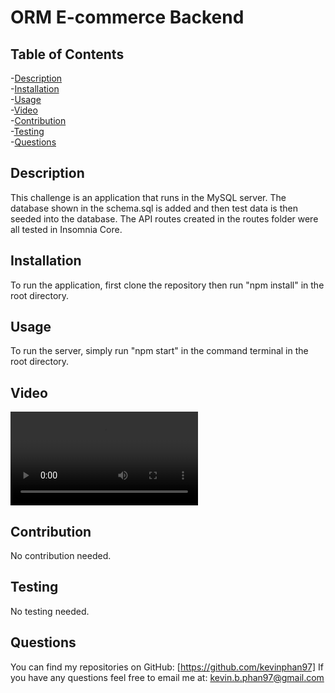# ORM E-commerce Backend


  ## Table of Contents
  -[Description](#description)<br/>
  -[Installation](#installation)<br/>
  -[Usage](#usage)<br/>
  -[Video](#Video)<br/>
  -[Contribution](#contribution)<br/>
  -[Testing](#testing)<br/>
  -[Questions](#questions)<br/>

  ## Description
  This challenge is an application that runs in the MySQL server. The database shown in the schema.sql is added and then test data is then seeded into the database. The API routes created in the routes folder were all tested in Insomnia Core.

  ## Installation
  To run the application, first clone the repository then run "npm install" in the root directory.

  ## Usage
  To run the server, simply run "npm start" in the command terminal in the root directory.

  ## Video
  ![Video](https://github.com/kevinphan97/ORM-Backend/blob/main/Develop/assets/ORM%20backend.mp4)

  ## Contribution
  No contribution needed.

  ## Testing
  No testing needed.

  ## Questions
  You can find my repositories on GitHub: [https://github.com/kevinphan97]
  If you have any questions feel free to email me at: kevin.b.phan97@gmail.com
